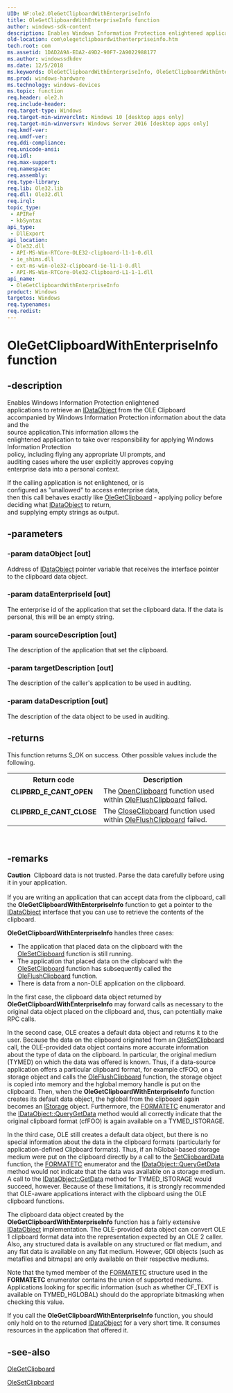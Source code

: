 ```yaml
---
UID: NF:ole2.OleGetClipboardWithEnterpriseInfo
title: OleGetClipboardWithEnterpriseInfo function
author: windows-sdk-content
description: Enables Windows Information Protection enlightened applications to retrieve an IDataObject from the OLE Clipboard accompanied by Windows Information Protection information about the data and the source application.
old-location: com\olegetclipboardwithenterpriseinfo.htm
tech.root: com
ms.assetid: 1DAD2A9A-EDA2-49D2-90F7-2A9022988177
ms.author: windowssdkdev
ms.date: 12/5/2018
ms.keywords: OleGetClipboardWithEnterpriseInfo, OleGetClipboardWithEnterpriseInfo function [COM], com.olegetclipboardwithenterpriseinfo, ole2/OleGetClipboardWithEnterpriseInfo
ms.prod: windows-hardware
ms.technology: windows-devices
ms.topic: function
req.header: ole2.h
req.include-header: 
req.target-type: Windows
req.target-min-winverclnt: Windows 10 [desktop apps only]
req.target-min-winversvr: Windows Server 2016 [desktop apps only]
req.kmdf-ver: 
req.umdf-ver: 
req.ddi-compliance: 
req.unicode-ansi: 
req.idl: 
req.max-support: 
req.namespace: 
req.assembly: 
req.type-library: 
req.lib: Ole32.lib
req.dll: Ole32.dll
req.irql: 
topic_type:
 - APIRef
 - kbSyntax
api_type:
 - DllExport
api_location:
 - Ole32.dll
 - API-MS-Win-RTCore-OLE32-clipboard-l1-1-0.dll
 - ie_shims.dll
 - ext-ms-win-ole32-clipboard-ie-l1-1-0.dll
 - API-MS-Win-RTCore-Ole32-Clipboard-L1-1-1.dll
api_name:
 - OleGetClipboardWithEnterpriseInfo
product: Windows
targetos: Windows
req.typenames: 
req.redist: 
---
```


# OleGetClipboardWithEnterpriseInfo function


## -description


Enables Windows Information Protection enlightened  
applications to retrieve an <a href="https://msdn.microsoft.com/8a002deb-2727-456c-8078-a9b0d5893ed4">IDataObject</a> from the OLE Clipboard  
accompanied by Windows Information Protection information about the data and the  
source application.This information allows the  
enlightened application to take over responsibility for applying Windows Information Protection  
policy, including flying any appropriate UI prompts, and  
auditing cases where the user explicitly approves copying  
enterprise data into a personal context.  


If the calling application is not enlightened, or is  
configured as "unallowed" to access enterprise data,  
then this call behaves exactly like <a href="https://msdn.microsoft.com/741def10-d2b5-4395-8049-1eba2e29b0e8">OleGetClipboard</a> - applying policy before deciding what <a href="https://msdn.microsoft.com/8a002deb-2727-456c-8078-a9b0d5893ed4">IDataObject</a> to return,  
and supplying empty strings as output.  



## -parameters




### -param dataObject [out]

Address of <a href="https://msdn.microsoft.com/8a002deb-2727-456c-8078-a9b0d5893ed4">IDataObject</a> pointer variable that receives the interface pointer to the clipboard data object.


### -param dataEnterpriseId [out]

The enterprise id of the application that set the clipboard data. 
If the data is personal, this will be an empty string. 


### -param sourceDescription [out]

 The description of the application that set the clipboard. 



### -param targetDescription [out]

The         description of the caller's application to be used in auditing.


### -param dataDescription [out]

The description of the data object to be used in auditing.


## -returns



This function returns S_OK on success. Other possible values include the following.

<table>
<tr>
<th>Return code</th>
<th>Description</th>
</tr>
<tr>
<td width="40%">
<dl>
<dt><b>CLIPBRD_E_CANT_OPEN</b></dt>
</dl>
</td>
<td width="60%">
The <a href="https://msdn.microsoft.com/en-us/library/ms649048(v=VS.85).aspx">OpenClipboard</a> function used within <a href="https://msdn.microsoft.com/18291a91-be7d-42ec-a44a-d1bbfb017c6e">OleFlushClipboard</a> failed.

</td>
</tr>
<tr>
<td width="40%">
<dl>
<dt><b>CLIPBRD_E_CANT_CLOSE</b></dt>
</dl>
</td>
<td width="60%">
The <a href="https://msdn.microsoft.com/en-us/library/ms649035(v=VS.85).aspx">CloseClipboard</a> function used within <a href="https://msdn.microsoft.com/18291a91-be7d-42ec-a44a-d1bbfb017c6e">OleFlushClipboard</a> failed.

</td>
</tr>
</table>
 




## -remarks



<div class="alert"><b>Caution</b>  Clipboard data is not trusted. Parse the data carefully before using it in your application.</div>
<div> </div>
If you are writing an application that can accept data from the clipboard, call the <b>OleGetClipboardWithEnterpriseInfo</b> function to get a pointer to the <a href="https://msdn.microsoft.com/8a002deb-2727-456c-8078-a9b0d5893ed4">IDataObject</a> interface that you can use to retrieve the contents of the clipboard.

<b>OleGetClipboardWithEnterpriseInfo</b> handles three cases: 



<ul>
<li>The application that placed data on the clipboard with the <a href="https://msdn.microsoft.com/741def10-d2b5-4395-8049-1eba2e29b0e8">OleSetClipboard</a> function is still running.</li>
<li>The application that placed data on the clipboard with the <a href="https://msdn.microsoft.com/741def10-d2b5-4395-8049-1eba2e29b0e8">OleSetClipboard</a> function has subsequently called the <a href="https://msdn.microsoft.com/18291a91-be7d-42ec-a44a-d1bbfb017c6e">OleFlushClipboard</a> function.</li>
<li>There is data from a non-OLE application on the clipboard.</li>
</ul>
In the first case, the clipboard data object returned by <b>OleGetClipboardWithEnterpriseInfo</b> may forward calls as necessary to the original data object placed on the clipboard and, thus, can potentially make RPC calls.

In the second case, OLE creates a default data object and returns it to the user. Because the data on the clipboard originated from an <a href="https://msdn.microsoft.com/741def10-d2b5-4395-8049-1eba2e29b0e8">OleSetClipboard</a> call, the OLE-provided data object contains more accurate information about the type of data on the clipboard. In particular, the original medium (TYMED) on which the data was offered is known. Thus, if a data-source application offers a particular clipboard format, for example cfFOO, on a storage object and calls the <a href="https://msdn.microsoft.com/18291a91-be7d-42ec-a44a-d1bbfb017c6e">OleFlushClipboard</a> function, the storage object is copied into memory and the hglobal memory handle is put on the clipboard. Then, when the <b>OleGetClipboardWithEnterpriseInfo</b> function creates its default data object, the hglobal from the clipboard again becomes an <a href="https://msdn.microsoft.com/2f454538-0f40-4811-b908-cd317ef79487">IStorage</a> object. Furthermore, the <a href="https://msdn.microsoft.com/4478eb9a-84a1-4f3a-8290-94b8dd20c081">FORMATETC</a> enumerator and the <a href="https://msdn.microsoft.com/38a1bb4f-7762-4e74-a386-4ae05e59d15f">IDataObject::QueryGetData</a> method would all correctly indicate that the original clipboard format (cfFOO) is again available on a TYMED_ISTORAGE.

In the third case, OLE still creates a default data object, but there is no special information about the data in the clipboard formats (particularly for application-defined Clipboard formats). Thus, if an hGlobal-based storage medium were put on the clipboard directly by a call to the <a href="https://msdn.microsoft.com/en-us/library/ms649051(v=VS.85).aspx">SetClipboardData</a> function, the <a href="https://msdn.microsoft.com/4478eb9a-84a1-4f3a-8290-94b8dd20c081">FORMATETC</a> enumerator and the <a href="https://msdn.microsoft.com/38a1bb4f-7762-4e74-a386-4ae05e59d15f">IDataObject::QueryGetData</a> method would not indicate that the data was available on a storage medium. A call to the <a href="https://msdn.microsoft.com/05118461-0438-4715-b2c2-fc2471ce38f0">IDataObject::GetData</a> method for TYMED_ISTORAGE would succeed, however. Because of these limitations, it is strongly recommended that OLE-aware applications interact with the clipboard using the OLE clipboard functions.



The clipboard data object created by the <b>OleGetClipboardWithEnterpriseInfo</b> function has a fairly extensive <a href="https://msdn.microsoft.com/8a002deb-2727-456c-8078-a9b0d5893ed4">IDataObject</a> implementation. The OLE-provided data object can convert OLE 1 clipboard format data into the representation expected by an OLE 2 caller. Also, any structured data is available on any structured or flat medium, and any flat data is available on any flat medium. However, GDI objects (such as metafiles and bitmaps) are only available on their respective mediums.



Note that the tymed member of the <a href="https://msdn.microsoft.com/4478eb9a-84a1-4f3a-8290-94b8dd20c081">FORMATETC</a> structure used in the <b>FORMATETC</b> enumerator contains the union of supported mediums. Applications looking for specific information (such as whether CF_TEXT is available on TYMED_HGLOBAL) should do the appropriate bitmasking when checking this value.



If you call the <b>OleGetClipboardWithEnterpriseInfo</b> function, you should only hold on to the returned <a href="https://msdn.microsoft.com/8a002deb-2727-456c-8078-a9b0d5893ed4">IDataObject</a> for a very short time. It consumes resources in the application that offered it.




## -see-also




<a href="https://msdn.microsoft.com/741def10-d2b5-4395-8049-1eba2e29b0e8">OleGetClipboard</a>



<a href="https://msdn.microsoft.com/en-us/library/ms686623(v=VS.85).aspx">OleSetClipboard</a>
 

 

